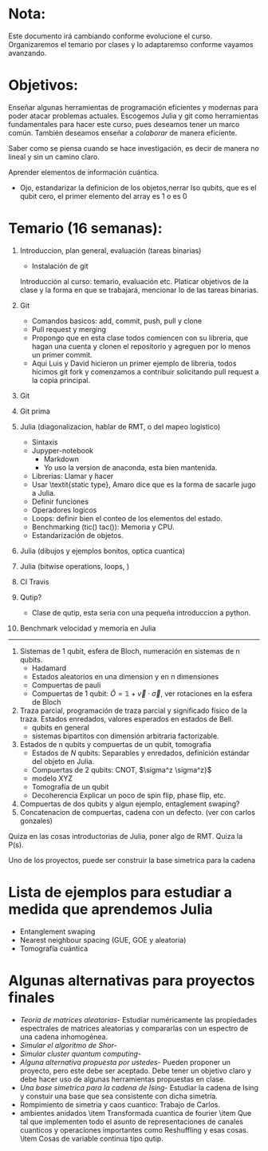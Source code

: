 Nota:
=====
Este documento irá cambiando conforme evolucione el curso. Organizaremos el temario
por clases y lo adaptaremso conforme vayamos avanzando.

Objetivos: 
==========
Enseñar algunas herramientas de programación eficientes y modernas
para poder atacar problemas actuales. Escogemos Julia y git
como herramientas fundamentales para hacer este curso, pues 
deseamos tener un marco común. También deseamos enseñar a 
_colaborar_ de manera eficiente.

Saber como se piensa cuando se hace investigación, es decir de manera 
no lineal y sin un camino claro. 

Aprender elementos de información cuántica.

* Ojo, estandarizar la definicion de los objetos,nerrar lso qubits, que es el qubit cero, el primer elemento del array es 1 o es 0 

Temario (16 semanas):
=====================
1. Introduccion, plan general, evaluación (tareas binarias)
   * Instalación de git 

   Introducción al curso: temario, evaluación etc. Platicar objetivos de la
   clase y la forma en que se trabajará, mencionar lo de las tareas binarias.
1. Git
   * Comandos basicos: add, commit, push, pull y clone
   * Pull request y merging
   * Propongo que en esta clase todos comiencen con su libreria, que hagan una
     cuenta y clonen el repositorio y agreguen por lo menos un primer commit.
   * Aqui Luis y David hicieron un primer ejemplo de libreria, todos hicimos
     git fork y comenzamos a contribuir solicitando pull request a la copia
     principal.
1. Git
1. Git prima
1. Julia (diagonalizacion, hablar de RMT, o del mapeo logistico)
   * Sintaxis
   * Jupyper-notebook
     * Markdown
     * Yo uso la version de anaconda, esta bien mantenida.
   * Librerias: Llamar y hacer
   * Usar \textit{static type}, Amaro dice que es la forma de sacarle jugo a Julia.
   * Definir funciones
   * Operadores logicos
   * Loops: definir bien el conteo de los elementos del estado.
   * Benchmarking (tic() tac()): Memoria y CPU.
   * Estandarización de objetos.
1. Julia (dibujos y ejemplos bonitos, optica cuantica)
1. Julia (bitwise operations, loops, )
1. CI Travis 
1. Qutip?
   * Clase de qutip, esta seria con una pequeña introduccion a python.
1. Benchmark velocidad y memoria en Julia
******
1. Sistemas de 1 qubit, esfera de Bloch, numeración en sistemas
   de n qubits. 
   * Hadamard
   * Estados aleatorios en una dimension y en n dimensiones
   * Compuertas de pauli
   * Compuertas de 1 qubit: $\hat O=\mathbb{1}+ \vec v \cdot \vec \sigma$, ver
     rotaciones en la esfera de Bloch
1. Traza parcial, programación de traza parcial y significado físico de la traza.
   Estados enredados, valores esperados en estados de Bell. 
   * qubits en general
   * sistemas bipartitos con dimensión arbitraria factorizable.
1. Estados de n qubits y compuertas de un qubit, tomografia
   * Estados de $N$ qubits: Separables y enredados, definición estándar del objeto en Julia.
   * Compuertas de 2 qubits: CNOT, $\sigma^z \sigma^z}$
   * modelo XYZ
   * Tomografía de un qubit
   * Decoherencia Explicar un poco de spin flip, phase flip, etc.
1. Compuertas de dos qubits y algun ejemplo, entaglement swaping?
1. Concatenacion de compuertas, cadena con un defecto. (ver con carlos gonzales) 

Quiza en las cosas introductorias de Julia, poner algo de RMT. Quiza la P(s). 

Uno de los proyectos, puede ser construir la base simetrica para la cadena

Lista de ejemplos para estudiar a medida que aprendemos Julia
=============================================================
* Entanglement swaping 
* Nearest neighbour spacing (GUE, GOE y aleatoria)
* Tomografía cuántica

Algunas alternativas para proyectos finales
===========================================

* _Teoría de matrices aleatorias_-
  Estudiar numéricamente las propiedades espectrales de matrices aleatorias y
  compararlas con un espectro de una cadena inhomogénea.
* _Simular el algoritmo de Shor_-
* _Simular cluster quantum computing_-
* _Alguna alternativa propuesta por ustedes_- 
  Pueden proponer un proyecto, pero este debe ser aceptado. Debe tener un
  objetivo claro y debe hacer uso de algunas herramientas propuestas en clase.
* _Una base simetrica para la cadena de Ising_- 
  Estudiar la cadena de Ising y constuir una base que sea consistente con dicha
  simetría.
* Rompimiento de simetria y caos cuantico: Trabajo de Carlos.
* ambientes anidados
\item Transformada cuantica de fourier
\item Que tal que implementen todo el asunto de representaciones de canales cuanticos y operaciones importantes como Reshuffling y esas cosas.
\item Cosas de variable continua tipo qutip.
